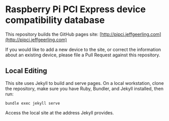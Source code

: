 # Raspberry Pi PCI Express device compatibility database

This repository builds the GitHub pages site: [http://pipci.jeffgeerling.com](http://pipci.jeffgeerling.com)

If you would like to add a new device to the site, or correct the information about an existing device, please file a Pull Request against this repository.

## Local Editing

This site uses Jekyll to build and serve pages. On a local workstation, clone the repository, make sure you have Ruby, Bundler, and Jekyll installed, then run:

```
bundle exec jekyll serve
```

Access the local site at the address Jekyll provides.
